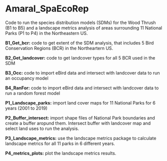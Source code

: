 # Amaral_SpaEcoRep
 
Code to run the species distribution models (SDMs) for the Wood Thrush (B1 to B5) and a landscape metrics analysis of areas surrounding 11 National Parks (P1 to P4) in the Northeastern US.

**B1_Get_bcr:** code to get extent of the SDM analysis, that includes 5 Bird Conservation Regions (BCR) in the Northeartern US.

**B2_Get_landcover:** code to get landcover types for all 5 BCR used in the SDM

**B3_Occ:** code to import eBird data and intersect with landcover data to run an occupancy model

**B4_RanFor:** code to import eBird data and intersect with landcover data to run a random forest model

**P1_Landscape_parks:** import land cover maps for 11 National Parks for 6 years (2001 to 2019)

**P2_Buffer_intersect:** import shape files of National Park boundaries and create a buffer aropund them. Intersect buffer with landcover map and select land uses to run the analysis.

**P3_Landscape_metrics:** use the landscape metrics package to calculate landscape metrics for all 11 parks in 6 different years.

**P4_metrics_plots:** plot the landscape metrics results.
